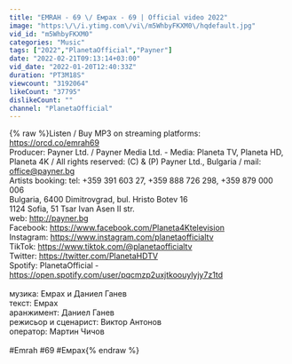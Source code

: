 ```yaml
---
title: "EMRAH - 69 \/ Емрах - 69 | Official video 2022"
image: "https:\/\/i.ytimg.com\/vi\/m5WhbyFKXM0\/hqdefault.jpg"
vid_id: "m5WhbyFKXM0"
categories: "Music"
tags: ["2022","PlanetaOfficial","Payner"]
date: "2022-02-21T09:13:14+03:00"
vid_date: "2022-01-20T12:40:33Z"
duration: "PT3M18S"
viewcount: "3192064"
likeCount: "37795"
dislikeCount: ""
channel: "PlanetaOfficial"
---
```

{% raw %}Listen / Buy MP3 on streaming platforms: <a rel="nofollow" target="blank" href="https://orcd.co/emrah69">https://orcd.co/emrah69</a><br />Producer: Payner Ltd. / Payner Media Ltd.  - Media: Planeta TV, Planeta HD, Planeta 4K / All rights reserved: (C) &amp; (P) Payner Ltd., Bulgaria / mail: office@payner.bg<br />Artists booking: tel: +359 391 603 27, +359 888 726 298, +359 879 000 006 <br />Bulgaria, 6400 Dimitrovgrad, bul. Hristo Botev 16<br />1124 Sofia, 51 Tsar Ivan Asen II str.<br />web: <a rel="nofollow" target="blank" href="http://payner.bg">http://payner.bg</a><br />Facebook: <a rel="nofollow" target="blank" href="https://www.facebook.com/Planeta4Ktelevision">https://www.facebook.com/Planeta4Ktelevision</a><br />Instagram: <a rel="nofollow" target="blank" href="https://www.instagram.com/planetaofficialtv">https://www.instagram.com/planetaofficialtv</a><br />TikTok: <a rel="nofollow" target="blank" href="https://www.tiktok.com/@planetaofficialtv">https://www.tiktok.com/@planetaofficialtv</a><br />Twitter: <a rel="nofollow" target="blank" href="https://twitter.com/PlanetaHDTV">https://twitter.com/PlanetaHDTV</a><br />Spotify: PlanetaOfficial - <a rel="nofollow" target="blank" href="https://open.spotify.com/user/pqcmzp2uxjtkoouylyjy7z1td">https://open.spotify.com/user/pqcmzp2uxjtkoouylyjy7z1td</a><br /><br />музика: Емрах и Даниел Ганев<br />текст: Емрах<br />аранжимент: Даниел Ганев<br />режисьор и сценарист: Виктор Антонов<br />оператор: Мартин Чичов<br /><br />#Emrah #69 #Емрах{% endraw %}
